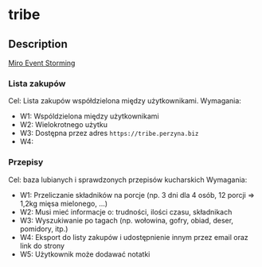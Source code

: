 # tribe

## Description

[Miro Event Storming](https://miro.com/app/board/uXjVNEcy_3I=/)

### Lista zakupów
Cel: Lista zakupów współdzielona między użytkownikami. 
Wymagania:
- W1: Wspóldzielona między użytkownikami
- W2: Wielokrotnego użytku
- W3: Dostępna przez adres  `https://tribe.perzyna.biz`
- W4:

### Przepisy
Cel: baza lubianych i sprawdzonych przepisów kucharskich
Wymagania:
- W1: Przeliczanie składników na porcje (np. 3 dni dla 4 osób, 12 porcji => 1,2kg mięsa mielonego, ...)
- W2: Musi mieć informacje o: trudności, ilości czasu, składnikach
- W3: Wyszukiwanie po tagach (np. wołowina, gofry, obiad, deser, pomidory, itp.)
- W4: Eksport do listy zakupów i udostępnienie innym przez email oraz link do strony
- W5: Użytkownik może dodawać notatki
